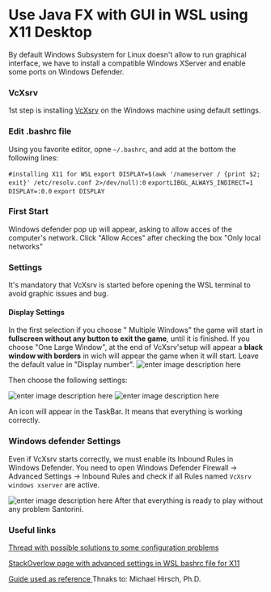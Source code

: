 # Use Java FX with GUI in WSL using X11 Desktop
 
By default  Windows Subsystem for Linux doesn't allow to run graphical interface, we have to install a compatible Windows XServer and enable some ports on Windows Defender.






### VcXsrv

1st step is installing  [VcXsrv]( https://sourceforge.net/projects/vcxsrv/) on the Windows machine using default settings.

### Edit .bashrc file

Using you favorite editor, opne `~/.bashrc`, and add at the bottom the following lines:

`#installing X11 for WSL`                                                                                                                                                                                                        `export DISPLAY=$(awk '/nameserver / {print $2; exit}' /etc/resolv.conf 2>/dev/null):0`                                      `exportLIBGL_ALWAYS_INDIRECT=1`                                                                                          
`DISPLAY=:0.0` 
`export DISPLAY`  

### First Start

Windows defender pop up will appear, asking to allow acces  of the computer's network. Click "Allow Acces" after checking the box "Only local networks"

###  Settings
It's mandatory that VcXsrv is started before opening the WSL terminal to avoid graphic issues and bug.

#### Display Settings

In the first selection if you choose " Multiple Windows"  the game will start in **fullscreen without any button to exit the game**, until it is finished.
If you choose "One Large Window", at the end of VcXsrv'setup will appear a **black  window  with borders**  in wich will appear the game when it will start.  Leave the default value in "Display number".
![enter image description here](https://cdn.discordapp.com/attachments/698582941235806270/724193051068858408/unknown.png)

Then choose the following settings:

![enter image description here](https://cdn.discordapp.com/attachments/698582941235806270/724203269395578950/unknown.png)
![enter image description here](https://cdn.discordapp.com/attachments/698582941235806270/724203339813748746/unknown.png)

An icon will appear in the TaskBar. It means that everything is working correctly.

### Windows defender Settings 
Even if VcXsrv starts correctly, we must enable its Inbound Rules in Windows Defender.
You need to open  Windows Defender Firewall -> Advanced Settings -> Inbound Rules and check if all Rules named `VcXsrv windows xserver` are active.

![enter image description here](https://cdn.discordapp.com/attachments/698582941235806270/724217905499209758/unknown.png)
After that everything is ready to play without any problem Santorini.

### Useful links

 [Thread with possible solutions to  some configuration problems](https://github.com/microsoft/WSL/issues/4106)
 
 [StackOverlow page with advanced settings in WSL bashrc file for X11  ](https://stackoverflow.com/questions/61110603/how-to-set-up-working-x11-forwarding-on-wsl2/61110604#61110604)
 
[Guide used as reference  ](https://www.scivision.dev/x11-gui-windows-subsystem-for-linux/)
Thnaks to: Michael Hirsch, Ph.D.



